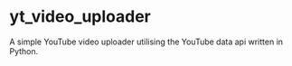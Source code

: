 # yt_video_uploader

A simple YouTube video uploader utilising the YouTube data api written in Python.
